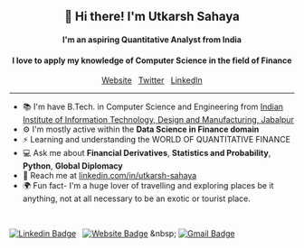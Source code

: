 <h2 align="center">👋 Hi there! I'm Utkarsh Sahaya</h2>
<h4 align="center"> I'm an aspiring Quantitative Analyst from India </h4>
<h4 align="center"> I love to apply my knowledge of Computer Science in the field of Finance </h4>
<p align="center">
   <a href="http://www.utkarshquant.website/">Website</a>
   &nbsp;
   <a href="https://twitter.com/SahayaUtkarsh">Twitter</a>
   &nbsp;
   <a href="https://www.linkedin.com/in/utkarsh-sahaya/">LinkedIn</a>
</p>

---

- 📚 I'm have B.Tech. in Computer Science and Engineering from [Indian Institute of Information Technology, Design and Manufacturing, Jabalpur](https://www.iiitdmj.ac.in/)
- ⚙️ I'm mostly active within the **Data Science in Finance domain**
- ⚡️ Learning and understanding the WORLD OF QUANTITATIVE FINANCE
- 💻 Ask me about **Financial Derivatives**, **Statistics and Probability**, **Python**, **Global Diplomacy**
- 💬 Reach me at [linkedin.com/in/utkarsh-sahaya](https://www.linkedin.com/in/utkarsh-sahaya/)
- 🌍 Fun fact- I'm a huge lover of travelling and exploring places be it anything, not at all necessary to be an exotic or tourist place.

<br>

[![Linkedin Badge](https://img.shields.io/badge/-LinkedIn-blue?style=flat-square&logo=Linkedin&logoColor=white&link=https://www.linkedin.com/in/utkarsh-sahaya/)](https://www.linkedin.com/in/utkarsh-sahaya/)
&nbsp;
[![Website Badge](https://img.shields.io/badge/-Website-e34f26?style=flat-square&logo=Python&logoColor=white&link=http://www.utkarshquant.website/)]([https://www.linkedin.com/in/utkarsh-sahaya/](http://www.utkarshquant.website/))
&nbsp;
[![Gmail Badge](https://img.shields.io/badge/-sahaya.utkarsh-d14836?style=flat-square&logo=Gmail&logoColor=white&link=mailto:sahaya.utkarsh@gmail.com)](mailto:sahaya.utkarsh@gmail.com)
